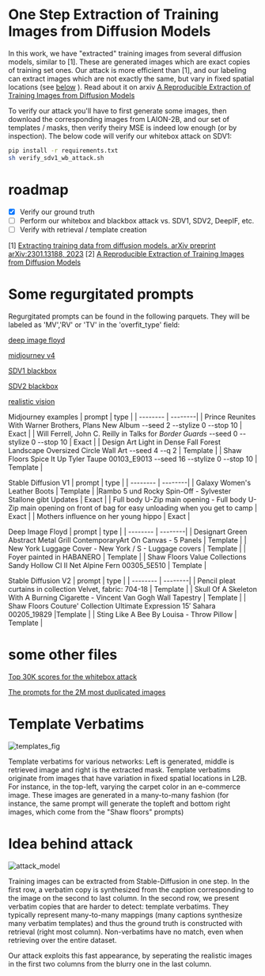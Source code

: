 # One Step Extraction of Training Images from Diffusion Models
In this work, we have "extracted" training images from several diffusion models, similar to [1]. These are generated images which are exact copies of training set ones. Our attack is more efficient than [1], and our labeling can extract images which are not exactly the same, but vary in fixed spatial locations (see [below](https://github.com/ryanwebster90/onestep-extraction/tree/main#template-verbatims) ). Read about it on arxiv [A Reproducible Extraction of Training Images from
Diffusion Models](https://arxiv.org/abs/2305.08694)

To verify our attack you'll have to first generate some images, then download the corresponding images from LAION-2B, and our set of templates / masks, then verify theiry MSE is indeed low enough (or by inspection). The below code will verify our whitebox attack on SDV1:

```bash
pip install -r requirements.txt
sh verify_sdv1_wb_attack.sh 
```

# roadmap
- [x] Verify our ground truth
- [ ] Perform our whitebox and blackbox attack vs. SDV1, SDV2, DeepIF, etc.
- [ ] Verify with retrieval / template creation

[1] [Extracting training data from diffusion models. arXiv preprint arXiv:2301.13188, 2023](https://arxiv.org/abs/2301.13188)
[2] [A Reproducible Extraction of Training Images from
Diffusion Models](https://arxiv.org/abs/2305.08694)
# Some regurgitated prompts
Regurgitated prompts can be found in the following parquets. They will be labeled as 'MV','RV' or 'TV' in the 'overfit_type' field:

[deep image floyd](https://huggingface.co/datasets/fraisdufour/templates-verbs/resolve/main/groundtruth_parquets/deep_if_sdv1_wb_groundtruth.parquet)

[midjourney v4](https://huggingface.co/datasets/fraisdufour/templates-verbs/resolve/main/groundtruth_parquets/midjourney_groundtruth.parquet)

[SDV1 blackbox](https://huggingface.co/datasets/fraisdufour/templates-verbs/resolve/main/groundtruth_parquets/sdv1_bb_edge_groundtruth.parquet)

[SDV2 blackbox](https://huggingface.co/datasets/fraisdufour/templates-verbs/resolve/main/groundtruth_parquets/sdv2_bb_edge_groundtruth.parquet)

[realistic vision](https://huggingface.co/datasets/fraisdufour/templates-verbs/resolve/main/groundtruth_parquets/realistic_vision_sdv1_edge_groundtruth.parquet)



Midjourney examples
| prompt | type |
| -------- | --------|
| Prince Reunites With Warner Brothers, Plans New Album --seed 2 --stylize 0 --stop 10  | Exact   |
| Will Ferrell, John C. Reilly in Talks for <i>Border Guards</i> --seed 0 --stylize 0 --stop 10   | Exact   |
| Design Art Light in Dense Fall Forest Landscape Oversized Circle Wall Art --seed 4 --q 2    | Template  |
| Shaw Floors Spice It Up Tyler Taupe 00103_E9013 --seed 16 --stylize 0 --stop 10   | Template   |

Stable Diffusion V1
| prompt | type |
| -------- | --------|
| Galaxy Women's Leather Boots | Template   |
|Rambo 5 und Rocky Spin-Off - Sylvester Stallone gibt Updates   | Exact   |
| Full body U-Zip main opening - Full body U-Zip main opening on front of bag for easy unloading when you get to camp    | Exact    |
| Mothers influence on her young hippo   | Exact    |

Deep Image Floyd
| prompt | type |
| -------- | --------|
| Designart Green Abstract Metal Grill ContemporaryArt On Canvas - 5 Panels | Template   |
| New York Luggage Cover - New York / S - Luggage covers  | Template  |
| Foyer painted in HABANERO   | Template  |
| Shaw Floors Value Collections Sandy Hollow Cl II Net Alpine Fern 00305_5E510  | Template   |

Stable Diffusion V2
| prompt | type |
| -------- | --------|
| Pencil pleat curtains in collection Velvet, fabric: 704-18  | Template   |
| Skull Of A Skeleton With A Burning Cigarette - Vincent Van Gogh Wall Tapestry  | Template   |
| Shaw Floors Couture' Collection Ultimate Expression 15′ Sahara 00205_19829   |Template   |
| Sting Like A Bee By Louisa  - Throw Pillow   | Template |


# some other files

[Top 30K scores for the whitebox attack](https://huggingface.co/datasets/fraisdufour/sd-stuff/resolve/main/membership_attack_top30k.parquet)

[The prompts for the 2M most duplicated images](https://huggingface.co/datasets/fraisdufour/sd-stuff/resolve/main/most_duplicated_metadata.parquet)


# Template Verbatims

![templates_fig](https://github.com/ryanwebster90/onestep-extraction/assets/15658951/73ff9bdb-018b-4c12-9480-61f90e156584)

Template verbatims for various networks: Left is generated, middle is retrieved
image and right is the extracted mask. Template verbatims originate from images that have
variation in fixed spatial locations in L2B. For instance, in the top-left, varying the carpet
color in an e-commerce image. These images are generated in a many-to-many fashion (for
instance, the same prompt will generate the topleft and bottom right images, which come
from the "Shaw floors" prompts)


# Idea behind attack

![attack_model](https://github.com/ryanwebster90/onestep-extraction/assets/15658951/417e3ecd-b120-46bf-b930-e1019605f7d8)

Training images can be extracted from Stable-Diffusion in one step. In the first
row, a verbatim copy is synthesized from the caption corresponding to the image on the
second to last column. In the second row, we present verbatim copies that are harder
to detect: template verbatims. They typically represent many-to-many mappings (many
captions synthesize many verbatim templates) and thus the ground truth is constructed
with retrieval (right most column). Non-verbatims have no match, even when retrieving over the entire dataset.

Our attack exploits this fast appearance, by seperating the realistic images in the first two columns from the blurry one in the last column.

